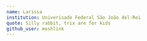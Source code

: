 ```yaml
---
name: Larissa
institution: Univerisade Federal São João del-Rei
quote: Silly rabbit, trix are for kids
github_user: moshlink
---
```

